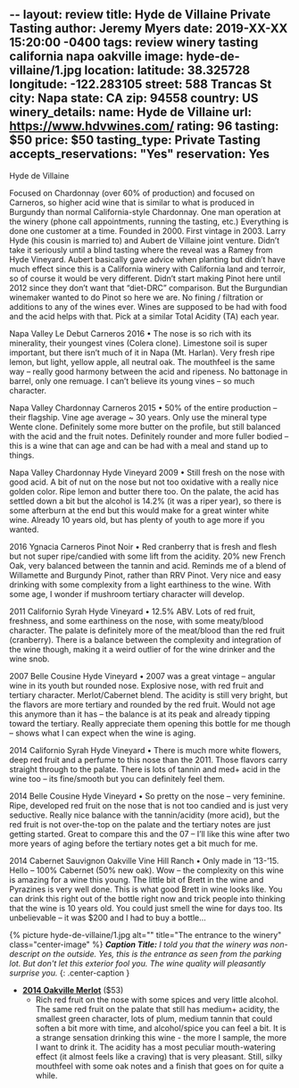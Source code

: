 --
layout: review
title: Hyde de Villaine Private Tasting
author: Jeremy Myers
date:   2019-XX-XX 15:20:00 -0400
tags: review winery tasting california napa oakville
image: hyde-de-villaine/1.jpg
location:
  latitude: 38.325728
  longitude: -122.283105
  street: 588 Trancas St
  city: Napa
  state: CA
  zip: 94558
  country: US
winery_details:
  name: Hyde de Villaine
  url: https://www.hdvwines.com/
  rating: 96
  tasting: $50
  price: $50
  tasting_type: Private Tasting
  accepts_reservations: "Yes"
  reservation: Yes
---
Hyde de Villaine

Focused on Chardonnay (over 60% of production) and focused on Carneros, so higher acid wine that is similar to what is produced in Burgundy than normal California-style Chardonnay.  One man operation at the winery (phone call appointments, running the tasting, etc.)  Everything is done one customer at a time.  Founded in 2000.  First vintage in 2003.  Larry Hyde (his cousin is married to) and Aubert de Villaine joint venture.  Didn’t take it seriously until a blind tasting where the reveal was a Ramey from Hyde Vineyard.  Aubert basically gave advice when planting but didn’t have much effect since this is a California winery with California land and terroir, so of course it would be very different.  Didn’t start making Pinot here until 2012 since they don’t want that “diet-DRC” comparison.  But the Burgundian winemaker wanted to do Pinot so here we are.  No fining / filtration or additions to any of the wines ever.  Wines are supposed to be had with food and the acid helps with that.  Pick at a similar Total Acidity (TA) each year.  

Napa Valley Le Debut Carneros 2016
•	The nose is so rich with its minerality, their youngest vines (Colera clone).  Limestone soil is super important, but there isn’t much of it in Napa (Mt. Harlan).  Very fresh ripe lemon, but light, yellow apple, all neutral oak.  The mouthfeel is the same way – really good harmony between the acid and ripeness.  No battonage in barrel, only one remuage.  I can’t believe its young vines – so much character.  

Napa Valley Chardonnay Carneros 2015
•	50% of the entire production – their flagship.  Vine age average ~ 30 years.  Only use the mineral type Wente clone.  Definitely some more butter on the profile, but still balanced with the acid and the fruit notes.  Definitely rounder and more fuller bodied – this is a wine that can age and can be had with a meal and stand up to things.  

Napa Valley Chardonnay Hyde Vineyard 2009
•	Still fresh on the nose with good acid.  A bit of nut on the nose but not too oxidative with a really nice golden color.  Ripe lemon and butter there too.   On the palate, the acid has settled down a bit but the alcohol is 14.2% (it was a riper year), so there is some afterburn at the end but this would make for a great winter white wine.  Already 10 years old, but has plenty of youth to age more if you wanted.  

2016 Ygnacia Carneros Pinot Noir
•	Red cranberry that is fresh and flesh but not super ripe/candied with some lift from the acidity.  20% new French Oak, very balanced between the tannin and acid.  Reminds me of a blend of Willamette and Burgundy Pinot, rather than RRV Pinot.  Very nice and easy drinking with some complexity from a light earthiness to the wine.  With some age, I wonder if mushroom tertiary character will develop.  

2011 Californio Syrah Hyde Vineyard
•	12.5% ABV.  Lots of red fruit, freshness, and some earthiness on the nose, with some meaty/blood character.  The palate is definitely more of the meat/blood than the red fruit (cranberry).  There is a balance between the complexity and integration of the wine though, making it a weird outlier of for the wine drinker and the wine snob.  

2007 Belle Cousine Hyde Vineyard
•	2007 was a great vintage – angular wine in its youth but rounded nose.  Explosive nose, with red fruit and tertiary character.  Merlot/Cabernet blend.  The acidity is still very bright, but the flavors are more tertiary and rounded by the red fruit.  Would not age this anymore than it has – the balance is at its peak and already tipping toward the tertiary.  Really appreciate them opening this bottle for me though – shows what I can expect when the wine is aging.  

2014 Californio Syrah Hyde Vineyard
•	There is much more white flowers, deep red fruit and a perfume to this nose than the 2011.  Those flavors carry straight through to the palate.  There is lots of tannin and med+ acid in the wine too – its fine/smooth but you can definitely feel them.  

2014 Belle Cousine Hyde Vineyard
•	So pretty on the nose – very feminine.  Ripe, developed red fruit on the nose that is not too candied and is just very seductive.  Really nice balance with the tannin/acidity (more acid), but the red fruit is not over-the-top on the palate and the tertiary notes are just getting started.  Great to compare this and the 07 – I’ll like this wine after two more years of aging before the tertiary notes get a bit much for me.  

2014 Cabernet Sauvignon Oakville Vine Hill Ranch
•	Only made in ’13-’15.  Hello – 100% Cabernet (50% new oak).  Wow – the complexity on this wine is amazing for a wine this young.  The little bit of Brett in the wine and Pyrazines is very well done.  This is what good Brett in wine looks like.  You can drink this right out of the bottle right now and trick people into thinking that the wine is 10 years old.  You could just smell the wine for days too.  Its unbelievable – it was $200 and I had to buy a bottle…  


{% picture hyde-de-villaine/1.jpg alt="" title="The entrance to the winery" class="center-image" %}
***Caption Title:*** *I told you that the winery was non-descript on the outside.  Yes, this is the entrance as seen from the parking lot.  But don't let this exterior fool you.  The wine quality will pleasantly surprise you.*
{: .center-caption }

* [**2014 Oakville Merlot**](https://store.paradigmwinery.com/product/2014-Merlot) ($53)
  * Rich red fruit on the nose with some spices and very little alcohol.  The same red fruit on the palate that still has medium+ acidity, the smallest green character, lots of plum, medium tannin that could soften a bit more with time, and alcohol/spice you can feel a bit.  It is a strange sensation drinking this wine - the more I sample, the more I want to drink it.  The acidity has a most peculiar mouth-watering effect (it almost feels like a craving) that is very pleasant.  Still, silky mouthfeel with some oak notes and a finish that goes on for quite a while.  
